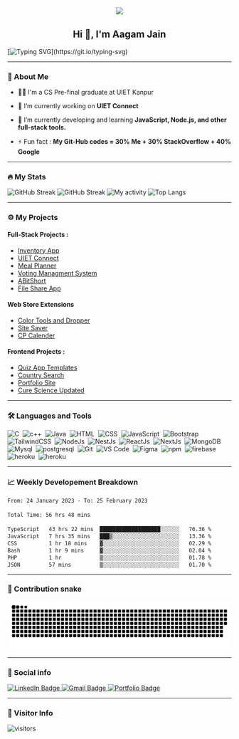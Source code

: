 <div id="header" align="center">
  <img src=https://media.giphy.com/media/du3J3cXyzhj75IOgvA/giphy.gif width="200"/>
</div>

<h2 align="center">Hi 👋, I'm Aagam Jain</h2>

[![Typing SVG](https://readme-typing-svg.herokuapp.com?duration=10000&center=true&vCenter=true&width=800&height=30&lines=Hello+this+is+GL01%2C+Welcome+to+my+Github+page.)](https://git.io/typing-svg)

---
### 👦 About Me
- 👨‍💻 I'm a CS Pre-final graduate at UIET Kanpur

- 🔭 I’m currently working on **UIET Connect**

- 🌱 I’m currently developing and learning **JavaScript, Node.js, and other full-stack tools.**

- ⚡ Fun fact : **My Git-Hub codes = 30% Me + 30% StackOverflow + 40% Google**

--- 

### 🔥 My Stats 
![GitHub Streak](https://github-readme-stats.vercel.app/api?username=getlost01&count_private=true&show_icons=true&theme=react)
![GitHub Streak](https://streak-stats.demolab.com/?user=getlost01&theme=react)
![My activity](https://github-readme-activity-graph.cyclic.app/graph?username=getlost01&theme=react-dark)
![Top Langs](https://github-readme-stats.vercel.app/api/top-langs/?username=getlost01&layout=compact&langs_count=10&theme=react)
<!-- ![Wakatime stats](https://github-readme-stats.vercel.app/api/wakatime?username=getlost01&theme=react) -->

--- 


### ⚙️ My Projects 

#### Full-Stack Projects :

* [Inventory App](https://github.com/getlost01/InventoryAppFrontend)
* [UIET Connect](https://github.com/getlost01/UietConnect)
* [Meal Planner](https://github.com/getlost01/meal-planner-API)
* [Voting Managment System](https://github.com/getlost01/VotingManagmentSystem)
* [ABitShort](https://github.com/getlost01/linkshortner)
* [File Share App](https://github.com/getlost01/dlink-share)

#### Web Store Extensions 

* [Color Tools and Dropper](https://github.com/getlost01/color-picker-updated)
* [Site Saver](https://github.com/getlost01/site-saver)
* [CP Calender](https://github.com/getlost01/cp-contest-calender)

#### Frontend Projects :

* [Quiz App Templates](https://github.com/getlost01/quiz-template)
* [Country Search](https://github.com/getlost01/country-search)
* [Portfolio Site](https://github.com/getlost01/portfolio.github.io)
* [Cure Science Updated](https://github.com/getlost01/CureScience)

---

### :hammer_and_wrench: Languages and Tools 

<div>
  <img src="https://cdn.jsdelivr.net/gh/devicons/devicon/icons/c/c-original.svg" alt="C" width="40" height="40"/>&nbsp;
  <img src="https://cdn.jsdelivr.net/gh/devicons/devicon/icons/cplusplus/cplusplus-original.svg" alt="c++" width="40" height="40"/>&nbsp;
  <img src="https://cdn.jsdelivr.net/gh/devicons/devicon/icons/java/java-original-wordmark.svg" alt="Java" width="40" height="40"/>&nbsp;
   <img src="https://cdn.jsdelivr.net/gh/devicons/devicon/icons/html5/html5-original.svg" alt="HTML" width="40" height="40"/>&nbsp;
  <img src="https://cdn.jsdelivr.net/gh/devicons/devicon/icons/css3/css3-original.svg" alt="CSS" width="40" height="40"/>&nbsp;
  <img src="https://cdn.jsdelivr.net/gh/devicons/devicon/icons/javascript/javascript-original.svg" alt="JavaScript" width="40" height="40"/>&nbsp;
  <img src="https://getbootstrap.com/docs/5.0/assets/brand/bootstrap-logo.svg" title="JavaScript" alt="Bootstrap" width="40" height="40"/>&nbsp;
  <img src="https://cdn.jsdelivr.net/gh/devicons/devicon/icons/tailwindcss/tailwindcss-plain.svg" alt="TailwindCSS" width="40" height="40"/>&nbsp;
  <img src="https://cdn.jsdelivr.net/gh/devicons/devicon/icons/nodejs/nodejs-plain-wordmark.svg" alt="NodeJs" width="40" height="40"/>&nbsp;
  <img src="https://cdn.jsdelivr.net/gh/devicons/devicon/icons/nestjs/nestjs-plain.svg" alt="NestJs" width="40" height="40"/>&nbsp;
  <img src="https://cdn.jsdelivr.net/gh/devicons/devicon/icons/react/react-original.svg" alt="ReactJs" width="40" height="40"/>&nbsp;
  <img src="https://cdn.jsdelivr.net/gh/devicons/devicon/icons/nextjs/nextjs-original.svg" alt="NextJs" width="40" height="40"/>&nbsp;
  <img src="https://cdn.jsdelivr.net/gh/devicons/devicon/icons/mongodb/mongodb-plain-wordmark.svg" alt="MongoDB" width="40" height="40"/>&nbsp;
  <img src="https://cdn.jsdelivr.net/gh/devicons/devicon/icons/mysql/mysql-plain.svg" alt="Mysql" width="40" height="40"/>&nbsp;
  <img src="https://cdn.jsdelivr.net/gh/devicons/devicon/icons/postgresql/postgresql-original.svg" alt="postgresql" width="40" height="40"/>&nbsp;     
  <img src="https://cdn.jsdelivr.net/gh/devicons/devicon/icons/git/git-original.svg" alt="Git" width="40" height="40"/>&nbsp;
  <img src="https://cdn.jsdelivr.net/gh/devicons/devicon/icons/vscode/vscode-original.svg" alt="VS Code" width="40" height="40"/>&nbsp;
  <img src="https://cdn.jsdelivr.net/gh/devicons/devicon/icons/figma/figma-original.svg" alt="Figma" width="40" height="40"/>&nbsp;
  <img src="https://cdn.jsdelivr.net/gh/devicons/devicon/icons/npm/npm-original-wordmark.svg" alt="npm" width="40" height="40"/>&nbsp;
  <img src="https://cdn.jsdelivr.net/gh/devicons/devicon/icons/firebase/firebase-plain.svg" alt="firebase" width="40" height="40"/>&nbsp;
  <img src="https://cdn.jsdelivr.net/gh/devicons/devicon/icons/heroku/heroku-original.svg" alt="heroku" width="40" height="40"/>&nbsp;
  <img src="https://svgshare.com/i/5xY.svg" alt="heroku" width="40" height="40"/>&nbsp;
</div>

---

### 📈 Weekly Developement Breakdown

<!--START_SECTION:waka-simple-->

```text
From: 24 January 2023 - To: 25 February 2023

Total Time: 56 hrs 48 mins

TypeScript   43 hrs 22 mins  ███████████████████░░░░░░   76.36 %
JavaScript   7 hrs 35 mins   ███▒░░░░░░░░░░░░░░░░░░░░░   13.36 %
CSS          1 hr 18 mins    ▓░░░░░░░░░░░░░░░░░░░░░░░░   02.29 %
Bash         1 hr 9 mins     ▓░░░░░░░░░░░░░░░░░░░░░░░░   02.04 %
PHP          1 hr            ▒░░░░░░░░░░░░░░░░░░░░░░░░   01.78 %
JSON         57 mins         ▒░░░░░░░░░░░░░░░░░░░░░░░░   01.70 %
```

<!--END_SECTION:waka-simple-->

---

### 🐍 Contribution snake

<picture>
  <source media="(prefers-color-scheme: dark)" srcset="https://raw.githubusercontent.com/getlost01/getlost01/output/github-contribution-grid-snake-dark.svg">
  <source media="(prefers-color-scheme: light)" srcset="https://raw.githubusercontent.com/getlost01/getlost01/output/github-contribution-grid-snake.svg">
  <img alt="github contribution grid snake animation" src="https://raw.githubusercontent.com/getlost01/getlost01/output/github-contribution-grid-snake.svg">
</picture>

---

### 🔗 Social info

<div id="badges">
    <a href="https://www.linkedin.com/in/aagam-jain-gl01/">
    <img src="https://img.shields.io/badge/LinkedIn-blue?style=for-the-badge&logo=linkedin&logoColor=white" alt="LinkedIn Badge"/>
    </a>
    <a href="https://mail.google.com/mail/u/0/?fs=1&tf=cm&to=creator.gl01@gmail.com">
    <img src="https://img.shields.io/badge/Gmail-D14836?style=for-the-badge&logo=gmail&logoColor=white" alt="Gmail Badge"/>
    </a>
    <a href="https://portfolio-de-aagam.netlify.app/">
    <img src="https://img.shields.io/badge/Portfolio-dda703?style=for-the-badge&logo=About.me&logoColor=white" alt="Portfolio Badge"/>
    </a>
</div>

---

### 👀 Visitor Info

![visitors](https://visitor-badge.glitch.me/badge?page_id=getlost01)


